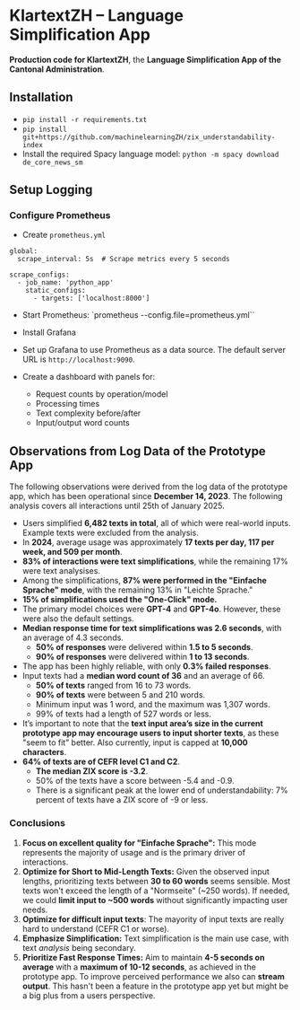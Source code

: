 # KlartextZH – Language Simplification App

**Production code for KlartextZH**, the **Language Simplification App of the Cantonal Administration**.

## Installation

- `pip install -r requirements.txt`
- `pip install git+https://github.com/machinelearningZH/zix_understandability-index`
- Install the required Spacy language model: `python -m spacy download de_core_news_sm`

## Setup Logging

### Configure Prometheus

- Create `prometheus.yml`

```
global:
  scrape_interval: 5s  # Scrape metrics every 5 seconds

scrape_configs:
  - job_name: 'python_app'
    static_configs:
      - targets: ['localhost:8000']
```

- Start Prometheus: `prometheus --config.file=prometheus.yml``

- Install Grafana
- Set up Grafana to use Prometheus as a data source. The default server URL is `http://localhost:9090`.
- Create a dashboard with panels for:
  - Request counts by operation/model
  - Processing times
  - Text complexity before/after
  - Input/output word counts

## Observations from Log Data of the Prototype App

The following observations were derived from the log data of the prototype app, which has been operational since **December 14, 2023**. The following analysis covers all interactions until 25th of January 2025.

- Users simplified **6,482 texts in total**, all of which were real-world inputs. Example texts were excluded from the analysis.
- In **2024**, average usage was approximately **17 texts per day, 117 per week, and 509 per month**.
- **83% of interactions were text simplifications**, while the remaining 17% were text analysises.
- Among the simplifications, **87% were performed in the "Einfache Sprache" mode**, with the remaining 13% in "Leichte Sprache."
- **15% of simplifications used the "One-Click" mode.**
- The primary model choices were **GPT-4** and **GPT-4o**. However, these were also the default settings.
- **Median response time for text simplifications was 2.6 seconds**, with an average of 4.3 seconds.  
  - **50% of responses** were delivered within **1.5 to 5 seconds**.
  - **90% of responses** were delivered within **1 to 13 seconds**.
- The app has been highly reliable, with only **0.3% failed responses**.
- Input texts had a **median word count of 36** and an average of 66.  
  - **50% of texts** ranged from 16 to 73 words.
  - **90% of texts** were between 5 and 210 words.
  - Minimum input was 1 word, and the maximum was 1,307 words.
  - 99% of texts had a length of 527 words or less.
- It’s important to note that the **text input area’s size in the current prototype app may encourage users to input shorter texts**, as these "seem to fit" better. Also currently, input is capped at **10,000 characters**.
- **64% of texts are of CEFR level C1 and C2**.
  - **The median ZIX score is -3.2**.
  - 50% of the texts have a score between -5.4 and -0.9.
  - There is a significant peak at the lower end of understandability: 7% percent of texts have a ZIX score of -9 or less.

### Conclusions

1. **Focus on excellent quality for "Einfache Sprache":** This mode represents the majority of usage and is the primary driver of interactions.
2. **Optimize for Short to Mid-Length Texts:** Given the observed input lengths, prioritizing texts between **30 to 60 words** seems sensible. Most texts won't exceed the length of a "Normseite" (~250 words). If needed, we could **limit input to ~500 words** without significantly impacting user needs.
3. **Optimize for difficult input texts**: The mayority of input texts are really hard to understand (CEFR C1 or worse).
3. **Emphasize Simplification:** Text simplification is the main use case, with text *analysis* being secondary.
4. **Prioritize Fast Response Times:** Aim to maintain **4-5 seconds on average** with a **maximum of 10-12 seconds**, as achieved in the prototype app. To improve perceived performance we also can **stream output**. This hasn't been a feature in the prototype app yet but might be a big plus from a users perspective.
